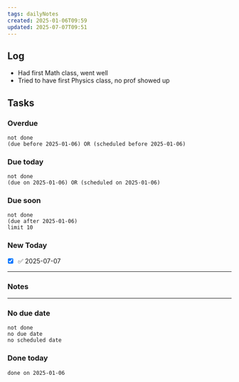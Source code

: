 ```yaml
---
tags: dailyNotes
created: 2025-01-06T09:59
updated: 2025-07-07T09:51
---
```

## Log
- Had first Math class, went well
- Tried to have first Physics class, no prof showed up

## Tasks
### Overdue
```tasks
not done
(due before 2025-01-06) OR (scheduled before 2025-01-06)
```

### Due today
```tasks
not done
(due on 2025-01-06) OR (scheduled on 2025-01-06)
```

### Due soon
```tasks
not done
(due after 2025-01-06)
limit 10
```

### New Today
- [x] ✅ 2025-07-07
----
### Notes

----
### No due date
```tasks
not done
no due date
no scheduled date
```

### Done today
```tasks
done on 2025-01-06
```
